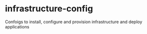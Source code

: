 # infrastructure-config
Confoigs to install, configure and provision infrastructure and deploy applications
